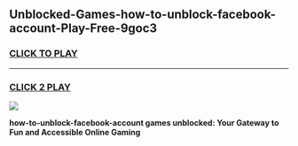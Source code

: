 
## Unblocked-Games-how-to-unblock-facebook-account-Play-Free-9goc3
<h3>
<a href="https://premium76.site?title=how-to-unblock-facebook-account&ref=20M">CLICK TO PLAY</a></h3>
<hr>

<h3>
<a href="https://premium76.site?title=how-to-unblock-facebook-account&ref=20M">CLICK 2 PLAY</a>
  
</h3>

<a href="https://premium76.site?title=how-to-unblock-facebook-account&ref=19M"><img src="https://clearcache.store/games.png"></a>


**how-to-unblock-facebook-account games unblocked: Your Gateway to Fun and Accessible Online Gaming**
